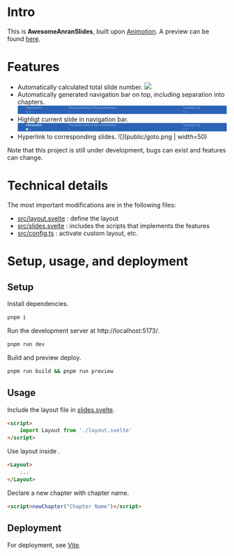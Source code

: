 # Intro
This is **AwesomeAnranSlides**, built upon [Animotion](https://animotion.pages.dev). 
A preview can be found [here](https://AnranW.github.io/AwesomeAnranSlides). 

# Features
- Automatically calculated total slide number. 
    ![](public/pagenumber.png|width=200)
- Automatically generated navigation bar on top, including separation into chapters. 
    ![](public/navibar.png)
- Highligt current slide in navigation bar. 
    ![](public/highlight.png)
- Hyperlink to corresponding slides. 
    ![](public/goto.png | width=50)

Note that this project is still under development, bugs can exist and features can change. 

# Technical details
The most important modifications are in the following files: 
- [src/layout.svelte](src/layout.svelte) : define the layout 
- [src/slides.svelte](src/slides.svelte) : includes the scripts that implements the features
- [src/config.ts](src/config.ts) : activate custom layout, etc.

# Setup, usage, and deployment
## Setup
Install dependencies. 
```sh
pnpm i
```

Run the development server at http://localhost:5173/. 
```sh
pnpm run dev
```
Build and preview deploy.
```sh
pnpm run build && pnpm run preview
```

## Usage
Include the layout file in [slides.svelte](/src/slides.svelte). 
```html
<script>
    import Layout from './layout.svelte'
</script>
```

Use layout inside <Slide>. 
```html
<Layout>
    ...
</Layout>
```

Declare a new chapter with chapter name. 
```html
<script>newChapter("Chapter Name")</script>
```

## Deployment
For deployment, see [Vite](https://vitejs.dev/guide/static-deploy.html). 

